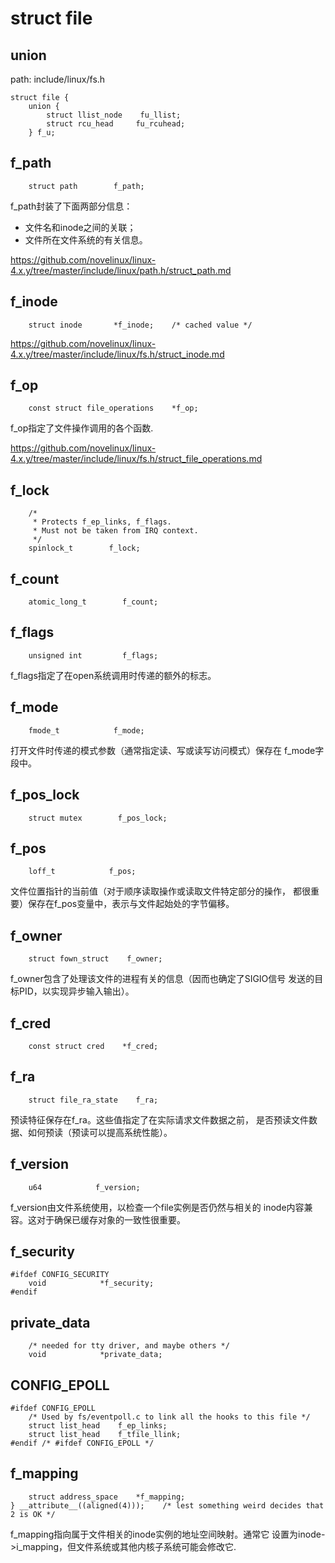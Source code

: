 struct file
========================================

union
----------------------------------------

path: include/linux/fs.h
```
struct file {
    union {
        struct llist_node    fu_llist;
        struct rcu_head     fu_rcuhead;
    } f_u;
```

f_path
----------------------------------------

```
    struct path        f_path;
```

f_path封装了下面两部分信息：

* 文件名和inode之间的关联；
* 文件所在文件系统的有关信息。

https://github.com/novelinux/linux-4.x.y/tree/master/include/linux/path.h/struct_path.md

f_inode
----------------------------------------

```
    struct inode       *f_inode;    /* cached value */
```

https://github.com/novelinux/linux-4.x.y/tree/master/include/linux/fs.h/struct_inode.md

f_op
----------------------------------------

```
    const struct file_operations    *f_op;
```

f_op指定了文件操作调用的各个函数.

https://github.com/novelinux/linux-4.x.y/tree/master/include/linux/fs.h/struct_file_operations.md

f_lock
----------------------------------------

```
    /*
     * Protects f_ep_links, f_flags.
     * Must not be taken from IRQ context.
     */
    spinlock_t        f_lock;
```

f_count
----------------------------------------

```
    atomic_long_t        f_count;
```

f_flags
----------------------------------------

```
    unsigned int         f_flags;
```

f_flags指定了在open系统调用时传递的额外的标志。

f_mode
----------------------------------------

```
    fmode_t            f_mode;
```

打开文件时传递的模式参数（通常指定读、写或读写访问模式）保存在
f_mode字段中。

f_pos_lock
----------------------------------------

```
    struct mutex        f_pos_lock;
```

f_pos
----------------------------------------

```
    loff_t            f_pos;
```

文件位置指针的当前值（对于顺序读取操作或读取文件特定部分的操作，
都很重要）保存在f_pos变量中，表示与文件起始处的字节偏移。

f_owner
----------------------------------------

```
    struct fown_struct    f_owner;
```

f_owner包含了处理该文件的进程有关的信息（因而也确定了SIGIO信号
发送的目标PID，以实现异步输入输出）。

f_cred
----------------------------------------

```
    const struct cred    *f_cred;
```

f_ra
----------------------------------------

```
    struct file_ra_state    f_ra;
```

预读特征保存在f_ra。这些值指定了在实际请求文件数据之前，
是否预读文件数据、如何预读（预读可以提高系统性能）。

f_version
----------------------------------------

```
    u64            f_version;
```

f_version由文件系统使用，以检查一个file实例是否仍然与相关的
inode内容兼容。这对于确保已缓存对象的一致性很重要。

f_security
----------------------------------------

```
#ifdef CONFIG_SECURITY
    void            *f_security;
#endif
```

private_data
----------------------------------------

```
    /* needed for tty driver, and maybe others */
    void            *private_data;
```

CONFIG_EPOLL
----------------------------------------

```
#ifdef CONFIG_EPOLL
    /* Used by fs/eventpoll.c to link all the hooks to this file */
    struct list_head    f_ep_links;
    struct list_head    f_tfile_llink;
#endif /* #ifdef CONFIG_EPOLL */
```

f_mapping
----------------------------------------

```
    struct address_space    *f_mapping;
} __attribute__((aligned(4)));    /* lest something weird decides that 2 is OK */
```

f_mapping指向属于文件相关的inode实例的地址空间映射。通常它
设置为inode->i_mapping，但文件系统或其他内核子系统可能会修改它.
